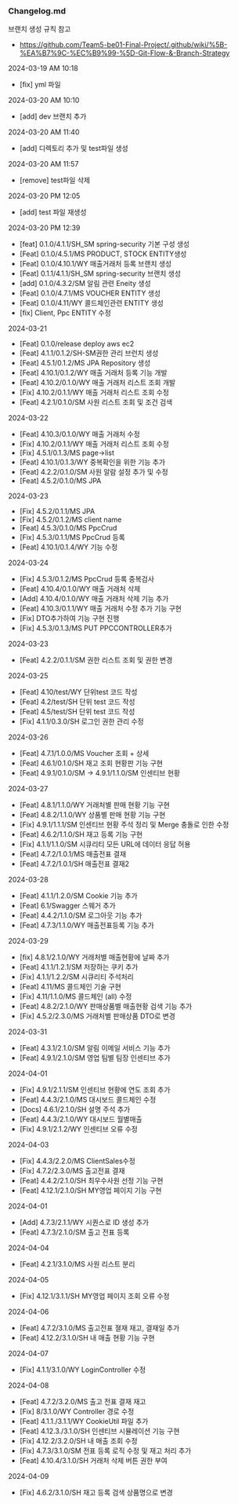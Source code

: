 ### Changelog.md
브랜치 생성 규칙 참고
- https://github.com/Team5-be01-Final-Project/.github/wiki/%5B-%EA%B7%9C-%EC%B9%99-%5D-Git-Flow-&-Branch-Strategy

2024-03-19 AM 10:18
- [fix] yml 파일

2024-03-20 AM 10:10
- [add] dev 브랜치 추가

2024-03-20 AM 11:40
- [add] 디렉토리 추가 및 test파일 생성

2024-03-20 AM 11:57
- [remove] test파일 삭제

2024-03-20 PM 12:05
- [add] test 파일 재생성

2024-03-20 PM 12:39
- [feat] 0.1.0/4.1.1/SH_SM spring-security 기본 구성 생성
- [Feat] 0.1.0/4.5.1/MS PRODUCT, STOCK  ENTITY생성
- [Feat] 0.1.0/4.10.1/WY 매출거래처 등록 브랜치 생성 
- [Feat] 0.1.1/4.1.1/SH_SM spring-security 브랜치 생성
- [add] 0.1.0/4.3.2/SM 알림 관련 Eneity 생성
- [Feat] 0.1.0/4.7.1/MS VOUCHER ENTITY 생성
- [Feat] 0.1.0/4.11/WY 콜드체인관련 ENTITY 생성
- [fix] Client, Ppc ENTITY 수정

2024-03-21
- [Feat] 0.1.0/release deploy aws ec2
- [Feat] 4.1.1/0.1.2/SH-SM권한 관리 브런치 생성
- [Feat] 4.5.1/0.1.2/MS  JPA Repository 생성
- [Feat] 4.10.1/0.1.2/WY 매출 거래처 등록 기능 개발
- [Feat] 4.10.2/0.1.0/WY 매출 거래처 리스트 조회 개발
- [Fix] 4.10.2/0.1.1/WY 매출 거래처 리스트 조회 수정
- [Feat] 4.2.1/0.1.0/SM 사원 리스트 조회 및 조건 검색

2024-03-22
- [Feat] 4.10.3/0.1.0/WY 매출 거래처 수정 
- [Fix] 4.10.2/0.1.1/WY 매출 거래처 리스트 조회 수정
- [Fix] 4.5.1/0.1.3/MS page->list
- [Feat] 4.10.1/0.1.3/WY 중복확인을 위한 기능 추가
- [Feat] 4.2.2/0.1.0/SM 사원 알람 설정 추가 및 수정
- [Feat] 4.5.2/0.1.0/MS JPA

2024-03-23
- [Fix] 4.5.2/0.1.1/MS JPA
- [Fix] 4.5.2/0.1.2/MS client name 
- [Feat] 4.5.3/0.1.0/MS PpcCrud
- [Fix]  4.5.3/0.1.1/MS PpcCrud 등록
- [Feat] 4.10.1/0.1.4/WY 기능 수정

2024-03-24
- [Fix] 4.5.3/0.1.2/MS PpcCrud 등록 중복검사
- [Feat] 4.10.4/0.1.0/WY 매출 거래처 삭제
- [Add] 4.10.4/0.1.0/WY 매출 거래처 삭제 기능 추가
- [Feat] 4.10.3/0.1.1/WY 매출 거래처 수정 추가 기능 구현
- [Fix] DTO추가하여 기능 구현 진행 
- [Fix] 4.5.3/0.1.3/MS PUT PPCCONTROLLER추가

2024-03-23
- [Feat] 4.2.2/0.1.1/SM 권한 리스트 조회 및 권한 변경

2024-03-25
- [Feat] 4.10/test/WY 단위test 코드 작성
- [Feat] 4.2/test/SH 단위 test 코드 작성
- [Feat] 4.5/test/SH 단위 test 코드 작성
- [Fix] 4.1.1/0.3.0/SH 로그인 권한 관리 수정

2024-03-26
- [Feat] 4.7.1/1.0.0/MS Voucher 조회 + 상세 
- [Feat] 4.6.1/0.1.0/SH 재고 조회 현황판 기능 구현
- [Feat] 4.9.1/0.1.0/SM -> 4.9.1/1.1.0/SM 인센티브 현황

2024-03-27
- [Feat] 4.8.1/1.1.0/WY 거래처별 판매 현황 기능 구현
- [Feat] 4.8.2/1.1.0/WY 상품별 판매 현황 기능 구현
- [Fix] 4.9.1/1.1.1/SM 인센티브 현황 주석 정리 및 Merge 충돌로 인한 수정
- [Feat] 4.6.2/1.1.0/SH 재고 등록 기능 구현
- [Fix] 4.1.1/1.1.0/SM 시큐리티 모든 URL에 데이터 응답 허용
- [Feat] 4.7.2/1.0.1/MS 매출전표 결재
- [Feat] 4.7.2/1.0.1/SH 매출전표 결재2

2024-03-28
- [Feat] 4.1.1/1.2.0/SM Cookie 기능 추가
- [Feat] 6.1/Swagger 스웨거 추가
- [Feat] 4.4.2/1.1.0/SM 로그아웃 기능 추가
- [Feat] 4.7.3/1.1.0/WY 매출전표등록 기능 추가

2024-03-29
- [fix] 4.8.1/2.1.0/WY 거래처별 매출현황에 날짜 추가
- [Feat] 4.1.1/1.2.1/SM 저장하는 쿠키 추가
- [Fix] 4.1.1/1.2.2/SM 시큐리티 주석처리
- [Feat]  4.11/MS 콜드체인 기술 구현
- [Fix] 4.11/1.1.0/MS 콜드체인 (all) 수정
- [Feat] 4.8.2/2.1.0/WY 판매상품별 매출현황 검색 기능 추가
- [Fix] 4.5.2/2.3.0/MS 거래처별 판매상품 DTO로 변경


2024-03-31
- [Feat] 4.3.1/2.1.0/SM 알림 이메일 서비스 기능 추가
- [Feat] 4.9.1/2.1.0/SM 영업 팀별 팀장 인센티브 추가


2024-04-01
- [Fix] 4.9.1/2.1.1/SM 인센티브 현황에 연도 조회 추가
- [Feat] 4.4.3/2.1.0/MS 대시보드 콜드체인 수정
- [Docs] 4.6.1/2.1.0/SH 설명 주석 추가
- [Feat] 4.4.3/2.1.0/WY 대시보드 월별매출
- [Fix] 4.9.1/2.1.2/WY 인센티브 오류 수정

2024-04-03
- [Fix] 4.4.3/2.2.0/MS ClientSales수정
- [Fix] 4.7.2/2.3.0/MS 출고전표 결재 
- [Feat] 4.4.2/2.1.0/SH 최우수사원 선정 기능 구현
- [Feat] 4.12.1/2.1.0/SH MY영업 페이지 기능 구현

2024-04-01
- [Add] 4.7.3/2.1.1/WY 시퀀스로 ID 생성 추가
- [Feat] 4.7.3/2.1.0/SM 출고 전표 등록

2024-04-04
- [Feat] 4.2.1/3.1.0/MS 사원 리스트 분리

2024-04-05
- [Fix] 4.12.1/3.1.1/SH MY영업 페이지 조회 오류 수정

2024-04-06
- [Feat] 4.7.2/3.1.0/MS 출고전표 졀재 재고, 결재일 추가
- [Feat] 4.12.2/3.1.0/SH 내 매출 현황 기능 구현

2024-04-07
- [Fix] 4.1.1/3.1.0/WY LoginController 수정

2024-04-08

- [Feat] 4.7.2/3.2.0/MS 출고 전표 결재 재고 
- [Fix] 8/3.1.0/WY Controller 경로 수정
- [Feat] 4.1.1./3.1.1/WY CookieUtil 파일 추가
- [Feat] 4.12.3./3.1.0/SH 인센티브 시뮬레이션 기능 구현
- [Fix] 4.12.2/3.2.0/SH 내 매출 조회 수정
- [Fix] 4.7.3/3.1.0/SM 전표 등록 로직 수정 및 재고 처리 추가
- [Feat] 4.10.4/3.1.0/SH 거래처 삭제 버튼 권한 부여

2024-04-09
- [Fix] 4.6.2/3.1.0/SH 재고 등록 검색 상품명으로 변경


